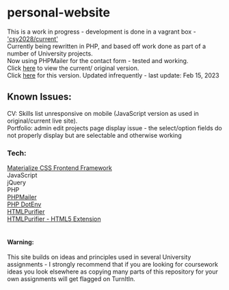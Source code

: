 # personal-website
This is a work in progress - development is done in a vagrant box - ['csy2028/current'](https://app.vagrantup.com/csy2028/boxes/current)<br />
Currently being rewritten in PHP, and based off work done as part of a number of University projects.<br />
Now using PHPMailer for the contact form - tested and working.<br />
Click [here](https://timireland.uk) to view the current/ original version.<br />
Click [here](https://dev.timireland.uk) for this version. Updated infrequently - last update: Feb 15, 2023<br />
## Known Issues:
CV: Skills list unresponsive on mobile (JavaScript version as used in original/current live site).<br />
Portfolio: admin edit projects page display issue - the select/option fields do not properly display but are selectable and otherwise working
### Tech:
[Materialize CSS Frontend Framework](https://materializeweb.com/)<br />
JavaScript<br />
jQuery<br />
PHP<br />
[PHPMailer](https://github.com/PHPMailer/PHPMailer)<br />
[PHP DotEnv](https://github.com/vlucas/phpdotenv)<br />
[HTMLPurifier](https://github.com/ezyang/htmlpurifier)<br />
[HTMLPurifier - HTML5 Extension](https://github.com/xemlock/htmlpurifier-html5)<br />
[]()<br />

#### Warning:
This site builds on ideas and principles used in several University assignments - I strongly recommend that if you are looking for coursework ideas you look elsewhere as copying many parts of this repository for your own assignments will get flagged on TurnItIn. <br/>